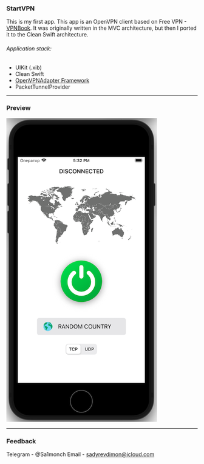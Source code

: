 ###  __StartVPN__
This is my first app. This app is an OpenVPN client based on Free VPN - [VPNBook](https://www.vpnbook.com/). It was originally written in the MVC architecture, but then I ported it to the Clean Swift architecture.
###### Application stack: 
* UIKit (.xib)
* Clean Swift
* [OpenVPNAdapter Framework](https://github.com/ss-abramchuk/OpenVPNAdapter)
* PacketTunnelProvider
***
###  __Preview__
![<img src="Preview_1.png" width="397" height="800">](Preview_1.png)
***
###  __Feedback__
Telegram - @Sa1monch
Email - sadyrevdimon@icloud.com
